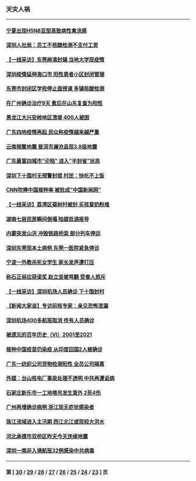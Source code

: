 ### 天灾人祸
---
#### [宁夏出现H5N8亚型高致病性禽流感](../../pages/ncid280/n13036009.md) 
#### [深圳人社局：员工不核酸检测不支付工资](../../pages/ncid280/n13036220.md) 
#### [【一线采访】东莞麻涌封镇 当地大学现疫情](../../pages/ncid280/n13035544.md) 
#### [深圳疫情延伸海口市 阳性患者小区封闭管理](../../pages/ncid280/n13035913.md) 
#### [东莞市封闭区学校停止面授课 多镇核酸检测](../../pages/ncid280/n13034560.md) 
#### [在广州确诊治疗9天 愈后在山东复查为阳性](../../pages/ncid280/n13034563.md) 
#### [黑龙江大兴安岭地区溃堤 400人被困](../../pages/ncid280/n13034409.md) 
#### [广东四地疫情再起 民众称疫情越来越严重](../../pages/ncid280/n13034140.md) 
#### [云南频繁地震 普洱市澜沧县现3.8级地震](../../pages/ncid280/n13034347.md) 
#### [广东最富四城市“沦陷” 进入“半封省”状态](../../pages/ncid280/n13033792.md) 
#### [深圳下十围村无预警封锁 村民：快吃不上饭](../../pages/ncid280/n13033644.md) 
#### [CNN吹捧中国接种率 被批成“中国新闻网”](../../pages/ncid280/n13033577.md) 
#### [【一线采访】荔湾区菊树村被封 买孩童奶粉难](../../pages/ncid280/n13033487.md) 
#### [湖南七层民房瞬间倒塌 陆媒低调报导](../../pages/ncid280/n13033444.md) 
#### [内蒙突发山洪 冲毁铁路桥梁 部分列车停运](../../pages/ncid280/n13032673.md) 
#### [深圳东莞现本土病例 东莞一医院紧急停诊](../../pages/ncid280/n13032506.md) 
#### [宁波一外教杀死女学生 家长发声遭打压](../../pages/ncid280/n13031868.md) 
#### [称石正丽应获诺奖 赵立坚被骂翻 受害人怒斥](../../pages/ncid280/n13031813.md) 
#### [【一线采访】深圳机场人员确诊 下十围封村](../../pages/ncid280/n13031625.md) 
#### [【新闻大家谈】专访前核专家：亲见恐怖泄漏](../../pages/ncid280/n13030922.md) 
#### [深圳机场400多航班取消 传有人员确诊](../../pages/ncid280/n13030777.md) 
#### [被遗忘的百年历史（VI）2001至2021](../../pages/ncid280/n13001669.md) 
#### [接种中国疫苗仍染疫 从印度回国2人被确诊](../../pages/ncid280/n13029308.md) 
#### [广东一纺织公司货物检测阳性 全员公司隔离](../../pages/ncid280/n13029213.md) 
#### [外媒：台山核电厂事故处理不透明 中共再遭诟病](../../pages/ncid280/n13028965.md) 
#### [石家庄新乐市一工地塔吊发生意外 2死4伤](../../pages/ncid280/n13028285.md) 
#### [广州再增确诊病例 浙江现无症状感染者](../../pages/ncid280/n13028259.md) 
#### [珠江流域进入主汛期 西江北江或现较大洪水](../../pages/ncid280/n13027968.md) 
#### [河北承德市双桥区昨天今天连续地震](../../pages/ncid280/n13027573.md) 
#### [深圳一南非入境航班32例感染中共病毒](../../pages/ncid280/n13026691.md) 

---
#### 第 [ [30](./30.md) / [29](./29.md) / [28](./28.md) / [27](./27.md) / [26](./26.md) / [25](./25.md) / [24](./24.md) / [23](./23.md) ] 页
